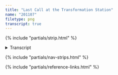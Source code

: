 ```yaml
---
title: "Last Call at the Transformation Station"
name: "201107"
filetype: png
transcript: true
---
```


{% include "partials/strip.html" %}

<details closed>
<summary>Transcript</summary>

## {{ title }}

### Panel One 
Piggins - [learn more about Piggins][p]: Thwart’n the evil y’all. Lopped off a straight-up nasty bloom! The stink'll surely linger…

### Panel Two
Piggins: Now!! …For the primary operation: gotta strike—at the root!

Newt/Or somebody: A pinch ambitious?

### Panel Three
Piggins: OK. okay… It’ll take… some years: Often, it's a slow strike, or no strike at all!

<!--FOOTNOTES-->
<!-- [^1]: foo "bar" -->

---
</details>

{% include "partials/nav-strips.html" %}

{% include "partials/reference-links.html" %}
